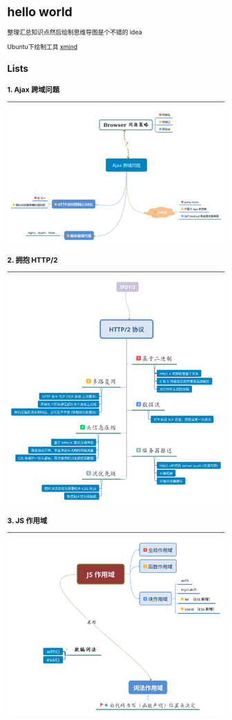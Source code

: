 # hello world

整理汇总知识点然后绘制思维导图是个不错的 idea

Ubuntu下绘制工具 [xmind](http://www.xmind.net/)

## Lists

### 1. Ajax 跨域问题

---

![Ajax 跨域问题.png](./ajax-cross-domain-issues/mind.png)

### 2. 拥抱 HTTP/2

---

![http2](./how-about-http2/images/mind.png)

### 3. JS 作用域

---

![JS Scope](./js-scope/images/mind.png)